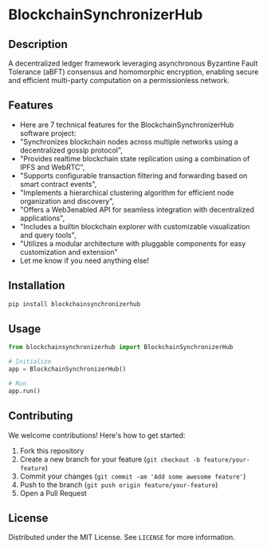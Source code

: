 # BlockchainSynchronizerHub

## Description

A decentralized ledger framework leveraging asynchronous Byzantine Fault Tolerance (aBFT) consensus and homomorphic encryption, enabling secure and efficient multi-party computation on a permissionless network.

## Features

- Here are 7 technical features for the BlockchainSynchronizerHub software project:
- "Synchronizes blockchain nodes across multiple networks using a decentralized gossip protocol",
- "Provides realtime blockchain state replication using a combination of IPFS and WebRTC",
- "Supports configurable transaction filtering and forwarding based on smart contract events",
- "Implements a hierarchical clustering algorithm for efficient node organization and discovery",
- "Offers a Web3enabled API for seamless integration with decentralized applications",
- "Includes a builtin blockchain explorer with customizable visualization and query tools",
- "Utilizes a modular architecture with pluggable components for easy customization and extension"
- Let me know if you need anything else!
## Installation

```bash
pip install blockchainsynchronizerhub
```

## Usage

```python
from blockchainsynchronizerhub import BlockchainSynchronizerHub

# Initialize
app = BlockchainSynchronizerHub()

# Run
app.run()
```

## Contributing

We welcome contributions! Here's how to get started:

1. Fork this repository
2. Create a new branch for your feature (`git checkout -b feature/your-feature`)
3. Commit your changes (`git commit -am 'Add some awesome feature'`)
4. Push to the branch (`git push origin feature/your-feature`)
5. Open a Pull Request

## License

Distributed under the MIT License. See `LICENSE` for more information.
